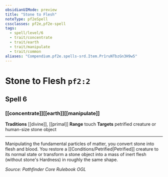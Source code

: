 ```yaml
---
obsidianUIMode: preview
title: "Stone to Flesh"
noteType: pf2eSpell
cssclasses: pf2e,pf2e-spell
tags:
  - spell/level/6
  - trait/concentrate
  - trait/earth
  - trait/manipulate
  - trait/common
aliases: "Compendium.pf2e.spells-srd.Item.Pr1ruNTbzGn3H9w5" 
---
```

# Stone to Flesh  `pf2:2`  
## Spell 6
### [[concentrate]][[earth]][[manipulate]]
**Traditions** [[divine]], [[primal]]
**Range** touch
**Targets** petrified creature or human-size stone object
* * * 
Manipulating the fundamental particles of matter, you convert stone into flesh and blood. You restore a [[Conditions/Petrified|Petrified]] creature to its normal state or transform a stone object into a mass of inert flesh (without stone's Hardness) in roughly the same shape.

*Source: Pathfinder Core Rulebook*
*OGL*